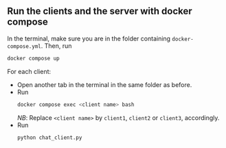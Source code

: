 ## Run the clients and the server with docker compose

In the terminal, make sure you are in the folder containing `docker-compose.yml`. Then, run

```sh
docker compose up
```
For each client:
- Open another tab in the terminal in the same folder as before.
- Run
    ```sh
    docker compose exec <client name> bash
    ```
    *NB*: Replace `<client name>` by `client1`, `client2` or `client3`, accordingly.
- Run
    ```sh
    python chat_client.py
    ```
